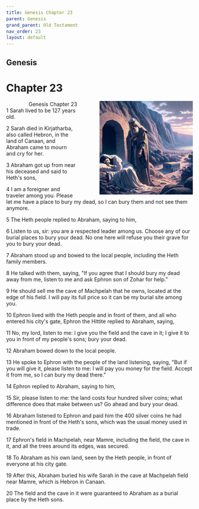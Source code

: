 ```yaml
---
title: Genesis Chapter 23
parent: Genesis
grand_parent: Old Testament
nav_order: 23
layout: default
---
```


## Genesis

# Chapter 23

<div style="clear: both; text-align: right;">
    <img src="/assets/Image/Genesis/500/23.jpg" alt="Genesis Chapter 23" class="chapter-image" style="max-width: 50%; height: auto; float: right; margin: 0 0 10px 10px; padding-left: 10%;">
    <figcaption style="font-size: 14px;">Genesis Chapter 23</figcaption>
</div>
1 Sarah lived to be 127 years old.

2 Sarah died in Kirjatharba, also called Hebron, in the land of Canaan, and Abraham came to mourn and cry for her.

3 Abraham got up from near his deceased and said to Heth's sons,

4 I am a foreigner and traveler among you. Please let me have a place to bury my dead, so I can bury them and not see them anymore.

5 The Heth people replied to Abraham, saying to him,

6 Listen to us, sir: you are a respected leader among us. Choose any of our burial places to bury your dead. No one here will refuse you their grave for you to bury your dead.

7 Abraham stood up and bowed to the local people, including the Heth family members.

8 He talked with them, saying, "If you agree that I should bury my dead away from me, listen to me and ask Ephron son of Zohar for help."

9 He should sell me the cave of Machpelah that he owns, located at the edge of his field. I will pay its full price so it can be my burial site among you.

10 Ephron lived with the Heth people and in front of them, and all who entered his city's gate, Ephron the Hittite replied to Abraham, saying,

11 No, my lord, listen to me: I give you the field and the cave in it; I give it to you in front of my people's sons; bury your dead.

12 Abraham bowed down to the local people.

13 He spoke to Ephron with the people of the land listening, saying, "But if you will give it, please listen to me: I will pay you money for the field. Accept it from me, so I can bury my dead there."

14 Ephron replied to Abraham, saying to him,

15 Sir, please listen to me: the land costs four hundred silver coins; what difference does that make between us? Go ahead and bury your dead.

16 Abraham listened to Ephron and paid him the 400 silver coins he had mentioned in front of the Heth's sons, which was the usual money used in trade.

17 Ephron's field in Machpelah, near Mamre, including the field, the cave in it, and all the trees around its edges, was secured.

18 To Abraham as his own land, seen by the Heth people, in front of everyone at his city gate.

19 After this, Abraham buried his wife Sarah in the cave at Machpelah field near Mamre, which is Hebron in Canaan.

20 The field and the cave in it were guaranteed to Abraham as a burial place by the Heth sons.


